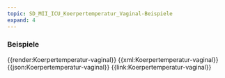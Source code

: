 ```yaml
---
topic: SD_MII_ICU_Koerpertemperatur_Vaginal-Beispiele
expand: 4
---
```

### Beispiele


<tabs>
    <tab title="Übersicht">      
        {{render:Koerpertemperatur-vaginal}}
    </tab>
    <tab title="XML">      
        {{xml:Koerpertemperatur-vaginal}}
    </tab>
    <tab title="JSON">
        {{json:Koerpertemperatur-vaginal}}
    </tab>
    <tab title="Link">
        {{link:Koerpertemperatur-vaginal}}
    </tab>
</tabs>
